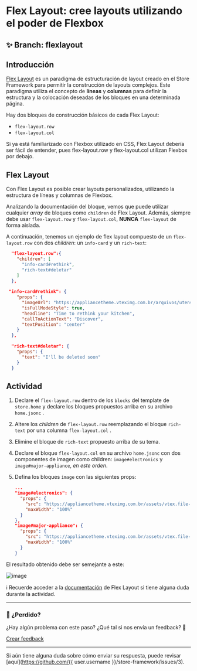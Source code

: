 # Flex Layout: cree layouts utilizando el poder de Flexbox

## :sparkles: **Branch:** flexlayout

## Introducción 

[Flex Layout](https://vtex.io/docs/components/layout/vtex.flex-layout) es un paradigma de estructuración de layout creado en el Store Framework para permitir la construcción de layouts complejos. Este paradigma utiliza el concepto de **líneas** y **columnas** para definir la estructura y la colocación deseadas de los bloques en una determinada página.

Hay dos bloques de construcción básicos de cada Flex Layout:

- `flex-layout.row`
- `flex-layout.col`

Si ya está familiarizado con Flexbox utilizado en CSS, Flex Layout debería ser fácil de entender, pues flex-layout.row y flex-layout.col utilizan Flexbox por debajo. 


## Flex Layout

Con Flex Layout es posible crear layouts personalizados, utilizando la estructura de líneas y columnas de Flexbox.

Analizando la documentación del bloque, vemos que puede utilizar cualquier *array*  de bloques como `children` de Flex Layout. Además, siempre debe usar `flex-layout.row` y `flex-layout.col`, **NUNCA** `flex-layout` de forma aislada.

A continuación, tenemos un ejemplo de flex layout compuesto de un `flex-layout.row` con dos *children*: un `info-card` y un `rich-text`:

```json
  "flex-layout.row":{
    "children": [
      "info-card#rethink",
      "rich-text#deletar"
    ]
  },
  
 "info-card#rethink": {
    "props": {
      "imageUrl": "https://appliancetheme.vteximg.com.br/arquivos/utensilios-cozinha-min.png",
      "isFullModeStyle": true,
      "headline": "Time to rethink your kitchen",
      "callToActionText": "Discover",
      "textPosition": "center"
    }
  },
  
  "rich-text#deletar": {
    "props": {
      "text": "I'll be deleted soon"
    }
  }
```

## Actividad

1. Declare el `flex-layout.row` dentro de los  `blocks` del template de `store.home` y declare los bloques propuestos arriba en su archivo `home.jsonc` .
2. Altere los *children* de `flex-layout.row` reemplazando el bloque `rich-text` por una columna `flex-layout.col` .
3. Elimine el bloque de `rich-text` propuesto arriba de su tema.
4. Declare el bloque `flex-layout.col` en su archivo `home.jsonc` con dos componentes de imagen como children: `image#electronics` y `image#major-appliance`, *en este orden*.
5. Defina los bloques `image` con las siguientes props:

    ```json
    ...
    "image#electronics": {
      "props": {
        "src": "https://appliancetheme.vteximg.com.br/assets/vtex.file-manager-graphql/images/electronics_banner___25d69b49f8224b369375e68513b4d593.png",
        "maxWidth": "100%"
      }
    },
    "image#major-appliance": {
      "props": {
        "src": "https://appliancetheme.vteximg.com.br/assets/vtex.file-manager-graphql/images/major_appliance_banner___bb10093866a127345ddfbcca3efa5022.png",
        "maxWidth": "100%"
      }
    }
    ```

El resultado obtenido debe ser semejante a este:

![image](https://user-images.githubusercontent.com/12139385/70185681-0c5ed300-16c9-11ea-9260-b88179b508f2.png)

:information_source: Recuerde acceder a la [documentación](https://vtex.io/docs/components/layout/vtex.flex-layout) de Flex Layout  si tiene alguna duda durante la actividad.

---

### :no_entry_sign: ¿Perdido? 

¿Hay algún problema con este paso? ¿Qué tal si nos envía un feedback? :pray:

[Crear feedback](https://docs.google.com/forms/d/e/1FAIpQLSeaWrm0Hogm-txm5Ww6mUa68eDuE3WnpFjUSVJ3Wi3dnmCb7A/viewform?usp=pp_url&entry.1784529524=Flex+Layout:+crie+layouts+utilizando+o+poder+do+Flexbox) 

----

Si aún tiene alguna duda sobre cómo enviar su respuesta, puede revisar [aquí](https://github.com/{{ user.username }}/store-framework/issues/3).



